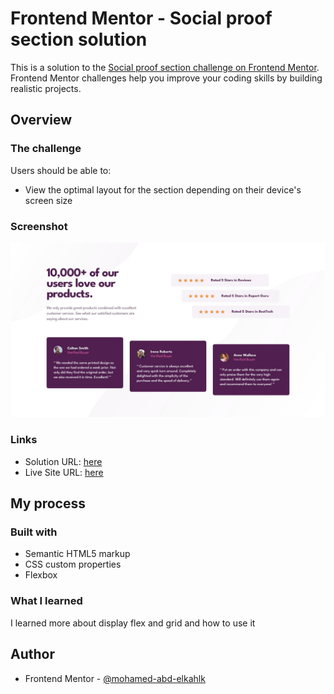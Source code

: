 # Frontend Mentor - Social proof section solution

This is a solution to the [Social proof section challenge on Frontend Mentor](https://www.frontendmentor.io/challenges/social-proof-section-6e0qTv_bA). Frontend Mentor challenges help you improve your coding skills by building realistic projects. 

## Overview

### The challenge

Users should be able to:

- View the optimal layout for the section depending on their device's screen size

### Screenshot

![](design/desktop-design.jpg)


### Links

- Solution URL: [ here](https://www.frontendmentor.io/solutions/socialproofsectionmaster-pJiedrOMhG)
- Live Site URL: [here](https://mohamed-abd-elkahlk.github.io/social-proof-section-master/)

## My process

### Built with

- Semantic HTML5 markup
- CSS custom properties
- Flexbox
### What I learned

I learned more about display flex and grid and how to use it

## Author

- Frontend Mentor - [@mohamed-abd-elkahlk](https://www.frontendmentor.io/profile/mohamed-abd-elkahlk)


